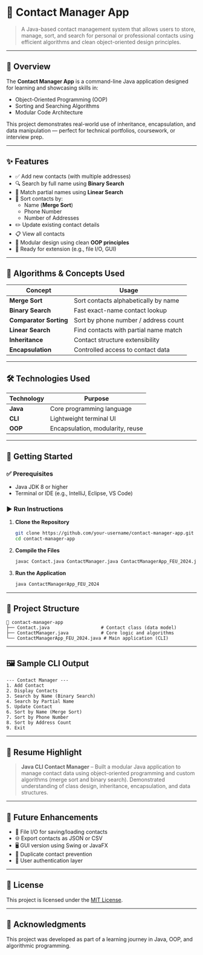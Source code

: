 # 📇 Contact Manager App

> A Java-based contact management system that allows users to store, manage, sort, and search for personal or professional contacts using efficient algorithms and clean object-oriented design principles.

---

## 📌 Overview

The **Contact Manager App** is a command-line Java application designed for learning and showcasing skills in:

- Object-Oriented Programming (OOP)
- Sorting and Searching Algorithms
- Modular Code Architecture

This project demonstrates real-world use of inheritance, encapsulation, and data manipulation — perfect for technical portfolios, coursework, or interview prep.

---

## ✨ Features

- ✅ Add new contacts (with multiple addresses)
- 🔍 Search by full name using **Binary Search**
- 🔎 Match partial names using **Linear Search**
- 🔁 Sort contacts by:
  - Name (**Merge Sort**)
  - Phone Number
  - Number of Addresses
- ✏️ Update existing contact details
- 📋 View all contacts
- 📌 Modular design using clean **OOP principles**
- 🧱 Ready for extension (e.g., file I/O, GUI)

---

## 🧠 Algorithms & Concepts Used

| Concept                | Usage                                  |
|------------------------|----------------------------------------|
| **Merge Sort**         | Sort contacts alphabetically by name   |
| **Binary Search**      | Fast exact-name contact lookup         |
| **Comparator Sorting** | Sort by phone number / address count   |
| **Linear Search**      | Find contacts with partial name match  |
| **Inheritance**        | Contact structure extensibility        |
| **Encapsulation**      | Controlled access to contact data      |

---

## 🛠️ Technologies Used

| Technology  | Purpose                             |
|-------------|-------------------------------------|
| **Java**    | Core programming language           |
| **CLI**     | Lightweight terminal UI             |
| **OOP**     | Encapsulation, modularity, reuse    |

---

## 🚀 Getting Started

### ✅ Prerequisites
- Java JDK 8 or higher
- Terminal or IDE (e.g., IntelliJ, Eclipse, VS Code)

### ▶️ Run Instructions

1. **Clone the Repository**
   ```bash
   git clone https://github.com/your-username/contact-manager-app.git
   cd contact-manager-app
   ```

2. **Compile the Files**
   ```bash
   javac Contact.java ContactManager.java ContactManagerApp_FEU_2024.java
   ```

3. **Run the Application**
   ```bash
   java ContactManagerApp_FEU_2024
   ```

---

## 📂 Project Structure

```
📁 contact-manager-app
├── Contact.java                   # Contact class (data model)
├── ContactManager.java            # Core logic and algorithms
└── ContactManagerApp_FEU_2024.java # Main application (CLI)
```

---

## 🖼️ Sample CLI Output

```text
--- Contact Manager ---
1. Add Contact
2. Display Contacts
3. Search by Name (Binary Search)
4. Search by Partial Name
5. Update Contact
6. Sort by Name (Merge Sort)
7. Sort by Phone Number
8. Sort by Address Count
9. Exit
```

---

## 💼 Resume Highlight

> **Java CLI Contact Manager** – Built a modular Java application to manage contact data using object-oriented programming and custom algorithms (merge sort and binary search). Demonstrated understanding of class design, inheritance, encapsulation, and data structures.

---

## 🔮 Future Enhancements

- 💾 File I/O for saving/loading contacts
- 🌐 Export contacts as JSON or CSV
- 🖥️ GUI version using Swing or JavaFX
- 🔁 Duplicate contact prevention
- 🔐 User authentication layer

---

## 📜 License

This project is licensed under the [MIT License](LICENSE).

---

## 🙌 Acknowledgments

This project was developed as part of a learning journey in Java, OOP, and algorithmic programming.
